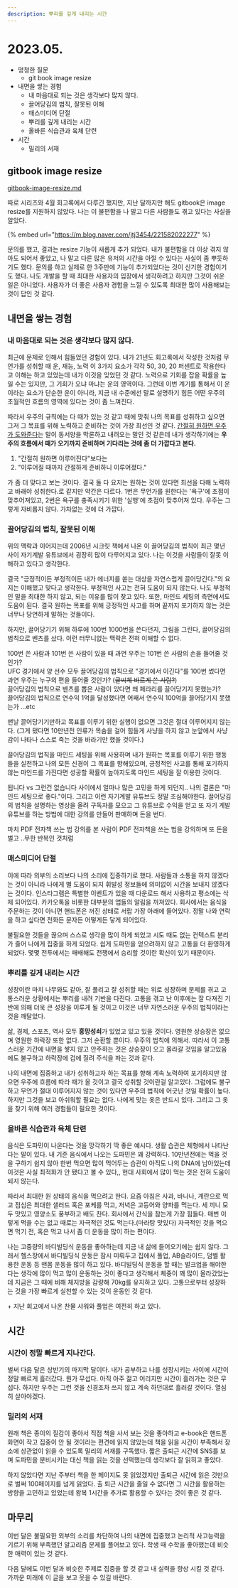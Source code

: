 ```yaml
---
description: 뿌리를 깊게 내리는 시간
---
```


# 2023.05.

* 멍청한 질문
  * git book image resize
* 내면을 쌓는 경험
  * 내 마음대로 되는 것은 생각보다 많지 않다.
  * 끌어당김의 법칙, 잘못된 이해
  * 매스미디어 단절
  * 뿌리를 깊게 내리는 시간
  * 올바른 식습관과 육체 단련
* 시간
  * 밀리의 서재



## gitbook image resize

[gitbook-image-resize.md](../../growthmoment/stupid-question/gitbook-image-resize.md "mention")

따로 시리즈와 4월 회고록에서 다루긴 했지만, 지난 달까지만 해도 gitbook은 image resize를 지원하지 않았다. 나는 이 불편함을 나 말고 다른 사람들도 겪고 있다는 사실을 알았다.&#x20;

{% embed url="https://m.blog.naver.com/jtj3454/221582022277" %}

문의를 했고, 결과는 resize 기능이 새롭게 추가 되었다. 내가 불편함을 더 이상 겪지 않아도 되어서 좋았고, 나 말고 다른 많은 유저의 시간을 아낄 수 있다는 사실이 좀 뿌듯하기도 했다. 문의를 하고 실제로 한 3주만에 기능이 추가되었다는 것이 신기한 경험이기도 했다. 나도 개발을 할 때 최대한 사용자의 입장에서 생각하려고 하지만 그것이 쉬운 일은 아니었다. 사용자가 더 좋은 사용자 경험을 느낄 수 있도록 최대한 많이 사용해보는 것이 답인 것 같다.



## 내면을 쌓는 경험

### 내 마음대로 되는 것은 생각보다 많지 않다.

최근에 문제로 인해서 힘들었던 경험이 있다. 내가 21년도 회고록에서 작성한 것처럼 무언가를 성취할 때 운, 재능, 노력 이 3가지 요소가 각각 50, 30, 20 퍼센트로 작용한다고 이해는 하고 있었는데 내가 이것을 잊었던 것 같다. 노력으로 기회를 잡을 확률을 높일 수는 있지만, 그 기회가 오냐 마냐는 운의 영역이다. 그런데 이번 계기를 통해서 이 운이라는 요소가 단순한 운이 아니라, 지금 내 수준에선 말로 설명하기 힘든 어떤 우주의 초월적인 흐름의 영역에 있다는 것이 좀 느껴진다.

따라서 우주의 규칙에는 다 때가 있는 것 같고 때에 맞춰 나의 목표를 성취하고 싶으면 그저 그 목표를 위해 노력하고 준비하는 것이 가장 최선인 것 같다. [간절히 원하면 우주가 도와준다](https://www.quora.com/It%E2%80%99s-said-that-when-you-desperately-want-something-the-universe-conspires-to-make-it-happen-Is-this-true)는 말이 동서양을 막론하고 내려오는 말인 것 같은데 내가 생각하기에는 **우주의 흐름에서 때가 오기까지 준비하며 기다리는 것에 좀 더 가깝다고 본다.**

1. "간절히 원하면 이루어진다"보다는
2. "이루어질 때까지 간절하게 준비하니 이루어졌다."

가 좀 더 맞다고 보는 것이다. 결국 둘 다 요지는 원하는 것이 있다면 최선을 다해 노력하고 바래야 성취한다.로 같지만 약간은 다르다. 1번은 무언가를 원한다는 '욕구'에 초점이 맞추어져있고, 2번은 욕구를 충족시키기 위한 '실행'에  초점이 맞추어져 있다. 우주는 그렇게 자비롭지 않다. 가차없는 것에 더 가깝다.



### 끌어당김의 법칙, 잘못된 이해

위의 맥락과 이어지는데 2006년 시크릿 책에서 나온 이 끌어당김의 법칙이 최근 몇년 사이 자기계발 유튜브에서 굉장히 많이 다루어지고 있다. 나는 이것을 사람들이 잘못 이해하고 있다고 생각한다.

결국 "긍정적이든 부정적이든 내가 에너지를 쏟는 대상을 자연스럽게 끌어당긴다."의 요지는 이해했고 맞다고 생각한다. 부정적인 사고는 전혀 도움이 되지 않는다. 나도 부정적인 말을 최대한 하지 않고, 되는 이유를 많이 찾고 있다. 또한, 마인드 세팅의 측면에서도 도움이 된다. 결국 원하는 목표를 위해 긍정적인 사고를 하며 끝까지 포기하지 않는 것은 너무나 당연하게 말하는 것들이다.

하지만, 끌어당기기 위해 하루에 100번 1000번을 쓴다던지, 그림을 그린다, 끌어당김의 법칙으로 벤츠를 샀다. 이런 터무니없는 맥락은 전혀 이해할 수 없다.

100번 쓴 사람과 101번 쓴 사람이 있을 때 과연 우주는 101번 쓴 사람의 손을 들어줄 것인가?\
UFC 경기에서 양 선수 모두 끌어당김의 법칙으로 "경기에서 이긴다"를 100번 썼다면 과연 우주는 누구의 편을 들어줄 것인가? (~~글씨체 바르게 쓴 사람?~~)\
끌어당김의 법칙으로 벤츠를 뽑은 사람이 있다면 왜 페라리를 끌어당기지 못했는가?\
끌어당김의 법칙으로 연수익 1억을 달성했다면 어째서 연수익 100억을 끌어당기지 못했는가 ...etc



맨날 끌어당기기만하고 목표를 이루기 위한 실행이 없으면 그것은 절대 이루어지지 않는다. (그게 됐다면 10만년전 인류가 목숨을 걸어 힘들게 사냥을 하지 않고 눈앞에서 사냥감이 나타나 스스로 죽는 것을 바라기만 했을 것이다.)

끌어당김의 법칙을 마인드 세팅을 위해 사용하며 내가 원하는 목표를 이루기 위한 행동들을 실천하고 나의 모든 신경이 그 목표를 향해있으며, 긍정적인 사고를 통해 포기하지 않는 마인드를 가진다면 성공할 확률이 높아지도록 마인드 세팅을 잘 이용한 것이다.

됩니다 vs 그런건 없습니다 사이에서 얼마나 많은 고민을 하게 되던지.. 나의 결론은 "마인드 세팅으로 좋다."이다. 그리고 이런 자기계발 유튜브도 정말 조심해야한다. 끌어당김의 법칙을 설명하는 영상을 올려 구독자를 모으고 그 유튜브로 수익을 얻고 또 자기 계발 유튜브를 하는 방법에 대한 강의를 만들어 판매하며 돈을 번다.

마치 PDF 전자책 쓰는 법 강의를 본 사람이 PDF 전자책을 쓰는 법을 강의하며 또 돈을 벌고 ..무한 반복인 것처럼



### 매스미디어 단절

이에 따라 외부의 소리보다 나의 소리에 집중하기로 했다. 사람들과 소통을 하지 않겠다는 것이 아니라 나에게 별 도움이 되지 휘발성 정보들에 의미없이 시간을 보내지 않겠다는 것이다. 인스타그램은 특별한 이벤트가 있을 때 다운로드 해서 사용하고 평소에는 삭제 되어있다. 카카오톡을 비롯한 대부분의 앱들의 알림을 꺼져있다. 회사에서는 음식을 주문하는 것이 아니면 핸드폰은 꺼진 상태로 서랍 가장 아래에 들어있다. 정말 나와 연락을 하고 싶다면 전화든 문자든 어떻게든 닿게 되어있다.

불필요한 것들을 끊으며 스스로 생각을 많이 하게 되었고 시도 때도 없는 컨텍스트 분리가 줄어 나에게 집중을 하게 되었다. 쉽게 도파민을 얻으려하지 않고 고통을 더 환영하게 되었다. 몇몇 전투에서는 패배해도 전쟁에서 승리할 것이란 확신이 있기 때문이다.



### 뿌리를 깊게 내리는 시간

성장이란 마치 나무와도 같아, 잘 풀리고 잘 성취할 때는 위로 성장하며 문제를 겪고 고통스러운 상황에서는 뿌리를 내려 기반을 다진다. 고통을 겪고 난 이후에는 잘 다져진 기반에 의해 더욱 큰 성장을 이루게 될 것이고 이것은 너무 자연스러운 우주의 법칙이라는 것을 깨달았다.

삶, 경제, 스포츠, 역사 모두 **흥망성쇠**가 있었고 있고 있을 것이다. 영원한 상승장은 없으며 영원한 하락장 또한 없다. 그저 순환할 뿐이다. 우주의 법칙에 의해서. 따라서 이 고통스러운 기간에 내면을 쌓지 않고 안주하는 것은 상승장이 오고 올라갈 것임을 알고있음에도 불구하고 하락장에 겁에 질려 주식을 파는 것과 같다.

나의 내면에 집중하고 내가 성취하고자 하는 목표를 향해 계속 노력하여 포기하지만 않으면 우주에 흐름에 따라 때가 올 것이고 결국 성취할 것이란걸 알고있다. 그럼에도 불구하고 무언가 절대 이루어지지 않는 것이 있다면 우주의 법칙에 어긋난 것일 확률이 높다. 하지만 그것을 보고 아쉬워할 필요는 없다. 나에게 맞는 옷은 반드시 있다. 그리고 그 옷을 찾기 위해 여러 경험들이 필요한 것이다.



### 올바른 식습관과 육체 단련

음식은 도파민이 나온다는 것을 망각하기 딱 좋은 예시다. 생활 습관은 체형에서 나타난다는 말이 있다. 내 기준 음식에서 나오는 도파민은 꽤 강력하다. 10만년전에는 먹을 것을 구하기 쉽지 않아 한번 먹으면 많이 먹어두는 습관이 아직도 나의 DNA에 남아있는데 이것은 사실 최적화가 안 됐다고 볼 수 있다,, 현대 사회에서 많이 먹는 것은 전혀 도움이 되지 않는다.

따라서 최대한 원 상태의 음식을 먹으려고 한다. 요즘 아침은 사과, 바나나, 계란으로 먹고 점심은 최대한 샐러드 혹은 포케를 먹고, 저녁은 고등어와 양파를 먹는다. 세 끼니 모두 맛있고 영양소도 풍부하고 배도 찬다. 회사에서 간식을 참는게 가장 힘들다. 매번 이렇게 먹을 수는 없고 때로는 자극적인 것도 먹는다.(마라탕 맛있다) 자극적인 것을 먹으면 먹기 전, 혹은 먹고 나서 좀 더 운동을 많이 하는 편이다.



나는 고중량의 바디빌딩식 운동을 좋아하는데 지금 내 삶에 들어오기에는 쉽지 않다. 그래서 헬스장에서 바디빌딩식 운동은 잠시 미뤄두고 집에서 풀업, AB슬라이드, 덤벨 활용한 운동 등 맨몸 운동을 많이 하고 있다. 바디빌딩식 운동을 할 때는 벌크업을 해야한다는 생각에 많이 먹고 많이 운동하는 것이 좋다고 생각해서 체중이 꽤 많이 올라갔었는데 지금은 그 때에 비해 체지방을 감량해 70kg를 유지하고 있다. 고통으로부터 성장하는 것을 가장 빠르게 실천할 수 있는 것이 운동인 것 같다.

\+ 지난 회고에서 나온 찬물 샤워와 풀업은 여전히 하고 있다.





## 시간

### 시간이 정말 빠르게 지나간다.

벌써 다음 달은 상반기의 마지막 달이다. 내가 공부하고 나를 성장시키는 사이에 시간이 정말 빠르게 흘러갔다. 뭔가 무섭다. 아직 아주 젊고 어리지만 시간이 흘러가는 것은 무섭다. 하지만 우주는 그런 것을 신경조차 쓰지 않고 계속 하던대로 흘러갈 것이다. 열심히 살아야겠다.



### 밀리의 서재

원래 책은 종이의 질감이 좋아서 직접 책을 사서 보는 것을 좋아하고 e-book은 핸드폰 화면이 작고 집중이 안 될 것이라는 편견에 읽지 않았는데 책을 읽을 시간이 부족해서 장소에 상관없이 읽을 수 있도록 밀리의 서재를 구독했다. 짧은 출퇴근 시간에 SNS를 보며 도파민을 분비시키는 대신 책을 읽는 것을 선택했는데 생각보다 잘 읽히고 좋았다.

하지 않았다면 지난 주부터 책을 한 페이지도 못 읽었겠지만 출퇴근 시간에 읽은 것만으로 벌써 100페이지를 넘게 읽었다. 출 퇴근 시간을 줄일 수 없다면 그 시간을 활용하는 방향을 고민하고 있었는데 왕복 1시간을 추가로 활용할 수 있다는 것이 좋은 것 같다.



## 마무리

이번 달은 불필요한 외부의 소리를 차단하여 나의 내면에 집중했고 논리적 사고능력을 기르기 위해 부족했던 알고리즘 문제를 풀어보고 있다. 학생 때 수학을 좋아했는데 비슷한 매력이 있는 것 같다.

다음 달에도 이번 달과 비슷한 주제로 집중을 할 것 같고 내 실력을 향상 시킬 것 같다. 가까운 미래에 이 글을 보고 웃을 수 있길 바란다.&#x20;




